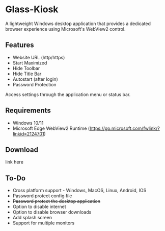 # Glass-Kiosk

A lightweight Windows desktop application that provides a dedicated browser experience using Microsoft's WebView2 control.

## Features

- Website URL (http/https)
- Start Maximized
- Hide Toolbar
- Hide Title Bar
- Autostart (after login)
- Password Protection

Access settings through the application menu or status bar.

## Requirements

- Windows 10/11
- Microsoft Edge WebView2 Runtime (https://go.microsoft.com/fwlink/?linkid=2124701)

## Download

link here

## To-Do

* Cross platform support - Windows, MacOS, Linux, Android, IOS
* ~~Password protect config file~~
* ~~Password protect the desktop application~~
* Option to disable internet
* Option to disable browser downloads
* Add splash screen
* Support for multiple monitors
